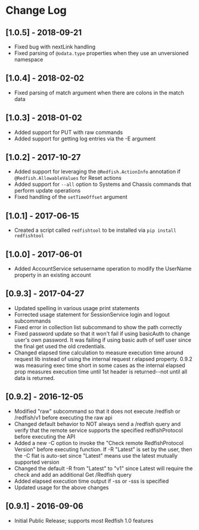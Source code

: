 # Change Log

## [1.0.5] - 2018-09-21
- Fixed bug with nextLink handling
- Fixed parsing of `@odata.type` properties when they use an unversioned namespace

## [1.0.4] - 2018-02-02
- Fixed parsing of match argument when there are colons in the match data

## [1.0.3] - 2018-01-02
- Added support for PUT with raw commands
- Added support for getting log entries via the -E argument

## [1.0.2] - 2017-10-27
- Added support for leveraging the `@Redfish.ActionInfo` annotation if `@Redfish.AllowableValues` for Reset actions
- Added support for `--all` option to Systems and Chassis commands that perform update operations
- Fixed handling of the `setTimeOffset` argument

## [1.0.1] - 2017-06-15
- Created a script called `redfishtool` to be installed via `pip install redfishtool`

## [1.0.0] - 2017-06-01
- Added AccountService setusername operation to modify the UserName property in an existing account

## [0.9.3] - 2017-04-27
- Updated spelling in various usage print statements
- Forrected usage statement for SessionService login and logout subcommands
- Fixed error in collection list subcommand to show the path correctly
- Fixed password update so that it won't fail if using basicAuth to change user's own password.  It was failing if using basic auth of self user since the final get used the old credentials.
- Changed elapsed time calculation to measure execution time around request lib instead of using the internal request r.elapsed property.   0.9.2 was measuring exec time short in some cases as the internal elapsed prop measures execution time until 1st header is returned--not until all data is returned.

## [0.9.2] - 2016-12-05
- Modified "raw" subcommand so that it does not execute /redfish or /redfish/v1 before executing the raw api
- Changed default behavior to NOT always send a /redfish query and verify that the remote service supports the specified redfishProtocol before executing the API
- Added a new -C option to invoke the "Check remote RedfishProtocol Version" before executing function.  If -R "Latest" is set by the user, then the -C flat is auto-set since "Latest" means use the latest mutually supported version
- Changed the default -R <redfishVersion> from "Latest" to "v1" since Latest will require the check and add an additional Get /Redfish query
- Added elapsed execution time output if -ss or -sss is specified
- Updated usage for the above changes

## [0.9.1] - 2016-09-06
- Initial Public Release; supports most Redfish 1.0 features
